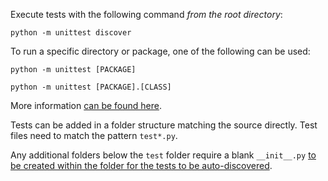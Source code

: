 Execute tests with the following command *from the root directory*:

```
python -m unittest discover
```

To run a specific directory or package, one of the following can be used:

```
python -m unittest [PACKAGE]

python -m unittest [PACKAGE].[CLASS]
```

More information [can be found here](https://stackoverflow.com/questions/1896918/running-unittest-with-typical-test-directory-structure).

Tests can be added in a folder structure matching the source directly. Test files need to match the pattern `test*.py`.

Any additional folders below the `test` folder require a blank `__init__.py` [to be created within the folder for the tests to be auto-discovered](https://stackoverflow.com/questions/29713541/recursive-unittest-discover). 